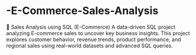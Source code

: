 # -E-Commerce-Sales-Analysis
🧠 Sales Analysis using SQL (E-Commerce)  A data-driven SQL project analyzing E-commerce sales to uncover key business insights. This project explores customer behavior, revenue trends, product performance, and regional sales using real-world datasets and advanced SQL queries.
